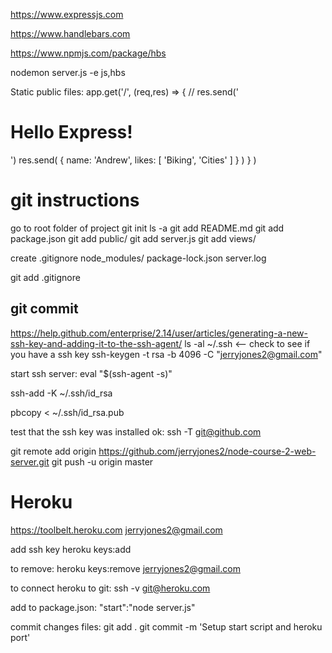 https://www.expressjs.com

https://www.handlebars.com

https://www.npmjs.com/package/hbs

nodemon server.js -e js,hbs

Static public files:
app.get('/',
    (req,res) => {
        // res.send('<h1>Hello Express!</h1>')
        res.send(
            {
                name: 'Andrew',
                likes: [
                    'Biking',
                    'Cities'
                ]
            }
        )
    }
)

git instructions
===============================
go to root folder of project
git init
ls -a
git add README.md
git add package.json
git add public/
git add server.js
git add views/

create .gitignore
node_modules/
package-lock.json
server.log

git add .gitignore

git commit
------------------------------
https://help.github.com/enterprise/2.14/user/articles/generating-a-new-ssh-key-and-adding-it-to-the-ssh-agent/
ls -al ~/.ssh  <-- check to see if you have a ssh key
ssh-keygen -t rsa -b 4096 -C "jerryjones2@gmail.com"

start ssh server:
eval "$(ssh-agent -s)"

ssh-add -K ~/.ssh/id_rsa

pbcopy < ~/.ssh/id_rsa.pub

test that the ssh key was installed ok:
ssh -T git@github.com

git remote add origin https://github.com/jerryjones2/node-course-2-web-server.git
git push -u origin master

Heroku
========================
https://toolbelt.heroku.com
jerryjones2@gmail.com

add ssh key
heroku keys:add

to remove: heroku keys:remove jerryjones2@gmail.com

to connect heroku to git:
ssh -v git@heroku.com

add to package.json:
"start":"node server.js"

commit changes files:
git add .
git commit -m 'Setup start script and heroku port'